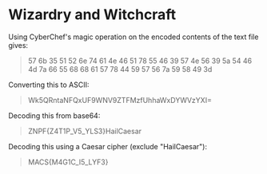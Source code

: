 # Wizardry and Witchcraft
Using CyberChef's magic operation on the encoded contents of the text file gives:
> 57 6b 35 51 52 6e 74 61 4e 46 51 78 55 46 39 57 4e 56 39 5a 54 46 4d 7a 66 55 68 68 61 57 78 44 59 57 56 7a 59 58 49 3d

Converting this to ASCII:
> Wk5QRntaNFQxUF9WNV9ZTFMzfUhhaWxDYWVzYXI=

Decoding this from base64:
> ZNPF{Z4T1P_V5_YLS3}HailCaesar

Decoding this using a Caesar cipher (exclude "HailCaesar"):
> MACS{M4G1C_I5_LYF3}
